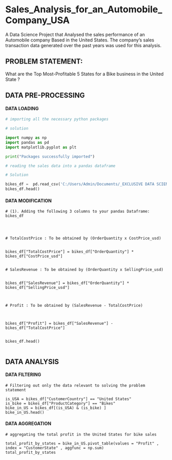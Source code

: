 # Sales_Analysis_for_an_Automobile_Company_USA
A Data Science Project that Analysed  the sales performance of an Automobile company Based in the United States. The company’s sales transaction data generated over the past years was used for this  analysis.

## PROBLEM STATEMENT:  
What are the Top Most-Profitable 5 States for a Bike business in the United State ?

## DATA PRE-PROCESSING 
#### DATA LOADING
```Python
# importing all the necessary python packages 

# solution 

import numpy as np 
import pandas as pd 
import matplotlib.pyplot as plt

print("Packages successfully imported")


```



```Python
# reading the sales data into a pandas dataframe

# Solution

bikes_df =  pd.read_csv('C:/Users/Admin/Documents/_EXCLUSIVE DATA SCIENCE BOOT CAMP_STUDENT FOLDER/_DATASET/bikes.csv')
bikes_df.head()


```
#### DATA MODIFICATION 

```
# (1). Adding the following 3 columns to your pandas Dataframe:  bikes_df




# TotalCostPrice : To be obtained by (OrderQuantity x CostPrice_usd)


bikes_df["TotalCostPrice"] = bikes_df["OrderQuantity"] * bikes_df["CostPrice_usd"] 


# SalesRevenue : To be obtained by (OrderQuantity x SellingPrice_usd)


bikes_df["SalesRevenue"] = bikes_df["OrderQuantity"] * bikes_df["SellingPrice_usd"] 



# Profit : To be obtained by (SalesRevenue - TotalCostPrice)



bikes_df["Profit"] = bikes_df["SalesRevenue"] - bikes_df["TotalCostPrice"]


bikes_df.head()


```

## DATA ANALYSIS 

#### DATA FILTERING

```
# Filtering out only the data relevant to solving the problem statement

is_USA = bikes_df["CustomerCountry"] == "United States"
is_bike = bikes_df["ProductCategory"] == "Bikes"
bike_in_US = bikes_df[(is_USA) & (is_bike) ]
bike_in_US.head()
```

#### DATA AGGREGATION 
```
# aggregating the total profit in the United States for bike sales

total_profit_by_states = bike_in_US.pivot_table(values = "Profit" , index = "CustomerState" , aggfunc = np.sum)
total_profit_by_states
```

